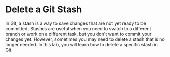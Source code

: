 # Delete a Git Stash

In Git, a stash is a way to save changes that are not yet ready to be committed. Stashes are useful when you need to switch to a different branch or work on a different task, but you don't want to commit your changes yet. However, sometimes you may need to delete a stash that is no longer needed. In this lab, you will learn how to delete a specific stash in Git.

